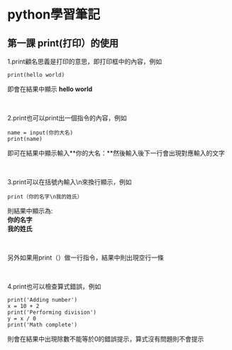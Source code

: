 # python學習筆記
## 第一課 print(打印）的使用
1.print顧名思義是打印的意思，即打印框中的內容，例如

```
print(hello world)
```

  即會在結果中顯示 **hello world**

&nbsp;

2.print也可以print出一個指令的內容，例如

```
name = input(你的大名)
print(name)
```
即可在結果中顯示輸入**你的大名：**然後輸入後下一行會出現對應輸入的文字

&nbsp;

3.print可以在括號內輸入\n來換行顯示，例如

```
print（你的名字\n我的姓氏）
```
則結果中顯示為:
<br>
**你的名字**
<br>
**我的姓氏**

&nbsp;

另外如果用print（）做一行指令，結果中則出現空行一條

&nbsp;

4.print也可以檢查算式錯誤，例如
```
print('Adding number')
x = 10 + 2
print('Performing division')
y = x / 0
print('Math complete')
```
則會在結果中出現除數不能等於0的錯誤提示，算式沒有問題則不會提示
